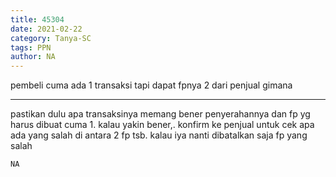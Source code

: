 ```yaml
---
title: 45304
date: 2021-02-22
category: Tanya-SC
tags: PPN
author: NA
---
```


pembeli cuma ada 1 transaksi tapi dapat fpnya 2 dari penjual gimana

---

pastikan dulu apa transaksinya memang bener penyerahannya dan fp yg harus dibuat cuma 1. kalau yakin bener,. konfirm ke penjual untuk cek apa ada yang salah di antara 2 fp tsb. kalau iya nanti dibatalkan saja fp yang salah

`NA`
